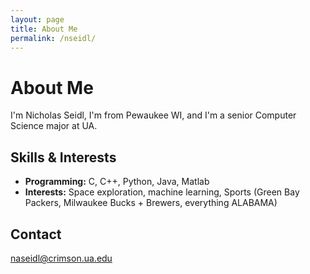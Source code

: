 ```yaml
---
layout: page
title: About Me
permalink: /nseidl/
---
```


# About Me

I'm Nicholas Seidl, I'm from Pewaukee WI, and I'm a senior Computer Science major at UA. 


## Skills & Interests

- **Programming:** C, C++, Python, Java, Matlab
- **Interests:** Space exploration, machine learning, Sports (Green Bay Packers, Milwaukee Bucks + Brewers, everything ALABAMA)

## Contact

naseidl@crimson.ua.edu

